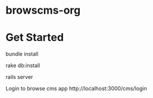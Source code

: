browscms-org
============

# Get Started
bundle install

rake db:install
 

rails server

Login to browse cms app http://localhost:3000/cms/login


